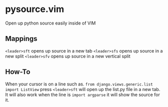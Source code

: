 pysource.vim
============

Open up python source easily inside of VIM

Mappings
-----------------------
``<leader>sft`` opens up source in a new tab
``<leader>sfs`` opens up source in a new split
``<leader>sfv`` opens up source in a new vertical split


How-To
------------------------

When your cursor is on a line such as.
``from django.views.generic.list import ListView``
press ``<leader>sft`` will open up the list.py file in a new tab. It will
also work when the line is ``import argparse`` it will show the source for it.
